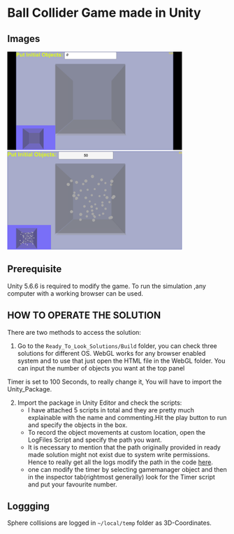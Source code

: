 Ball Collider Game made in Unity
====

## Images

<p float="left">
  <img src="Images/img-0.png" width="400" />
  <img src="Images/img-1.png" width="400" /> 
  
</p>

## Prerequisite

Unity 5.6.6 is required to modify the game. To run the simulation ,any computer with a working browser can be used.



## HOW TO OPERATE THE SOLUTION

There are two methods to access the solution:

1. Go to the ``` Ready_To_Look_Solutions/Build ``` folder, you can check three solutions for different OS. WebGL works for any browser enabled system and to use that just open the HTML file in the WebGL folder. You can input the number of objects you want at the top panel

Timer is set to 100 Seconds, to really change it, You will have to import the Unity_Package.

2. Import the package in Unity Editor and check the scripts:
	* I have attached 5 scripts in total and they are pretty much explainable with the name and commenting.Hit the play button to run and specify the objects in the box.
	* To record the object movements at custom location, open the LogFiles Script and specify the path you want.
	* It is necessary to mention that the path originally provided in ready made solution might not exist due to system write permissions. Hence to really get all the logs modify the path in the code [here](https://docs.unity3d.com/ScriptReference/Application-persistentDataPath.html).
	* one can modify the timer by selecting gamemanager object and then in the inspector tab(rightmost generally) look for the Timer script and put your favourite number.
	
## Loggging

Sphere collisions are logged in ``` ~/local/temp ``` folder as 3D-Coordinates. 
